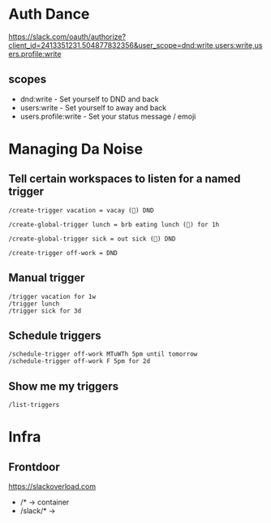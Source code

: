 # Auth Dance
https://slack.com/oauth/authorize?client_id=2413351231.504877832356&user_scope=dnd:write,users:write,users.profile:write

## scopes
* dnd:write - Set yourself to DND and back
* users:write - Set yourself to away and back
* users.profile:write - Set your status message / emoji

# Managing Da Noise

## Tell certain workspaces to listen for a named trigger

```
/create-trigger vacation = vacay (🌴) DND

/create-global-trigger lunch = brb eating lunch (🌯) for 1h

/create-global-trigger sick = out sick (🤒) DND

/create-trigger off-work = DND
```

## Manual trigger

```
/trigger vacation for 1w
/trigger lunch
/trigger sick for 3d
```

## Schedule triggers

```
/schedule-trigger off-work MTuWTh 5pm until tomorrow
/schedule-trigger off-work F 5pm for 2d
```

## Show me my triggers

```
/list-triggers
```

# Infra

## Frontdoor

https://slackoverload.com

* /* -> container
* /slack/* -> 